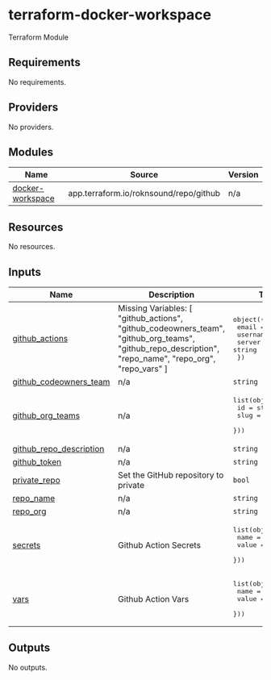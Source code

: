 # terraform-docker-workspace
Terraform Module

<!-- BEGIN_TF_DOCS -->
## Requirements

No requirements.

## Providers

No providers.

## Modules

| Name | Source | Version |
|------|--------|---------|
| <a name="module_docker-workspace"></a> [docker-workspace](#module\_docker-workspace) | app.terraform.io/roknsound/repo/github | n/a |

## Resources

No resources.

## Inputs

| Name | Description | Type | Default | Required |
|------|-------------|------|---------|:--------:|
| <a name="input_github_actions"></a> [github\_actions](#input\_github\_actions) | Missing Variables:  [ "github\_actions", "github\_codeowners\_team", "github\_org\_teams", "github\_repo\_description", "repo\_name", "repo\_org", "repo\_vars" ] | <pre>object({<br>    email    = string<br>    username = string<br>    server   = string<br>  })</pre> | n/a | yes |
| <a name="input_github_codeowners_team"></a> [github\_codeowners\_team](#input\_github\_codeowners\_team) | n/a | `string` | n/a | yes |
| <a name="input_github_org_teams"></a> [github\_org\_teams](#input\_github\_org\_teams) | n/a | <pre>list(object({<br>    id   = string<br>    slug = string<br>  }))</pre> | n/a | yes |
| <a name="input_github_repo_description"></a> [github\_repo\_description](#input\_github\_repo\_description) | n/a | `string` | n/a | yes |
| <a name="input_github_token"></a> [github\_token](#input\_github\_token) | n/a | `string` | `null` | no |
| <a name="input_private_repo"></a> [private\_repo](#input\_private\_repo) | Set the GitHub repository to private | `bool` | `false` | no |
| <a name="input_repo_name"></a> [repo\_name](#input\_repo\_name) | n/a | `string` | n/a | yes |
| <a name="input_repo_org"></a> [repo\_org](#input\_repo\_org) | n/a | `string` | n/a | yes |
| <a name="input_secrets"></a> [secrets](#input\_secrets) | Github Action Secrets | <pre>list(object({<br>    name  = string,<br>    value = string<br>  }))</pre> | `[]` | no |
| <a name="input_vars"></a> [vars](#input\_vars) | Github Action Vars | <pre>list(object({<br>    name  = string,<br>    value = string<br>  }))</pre> | `[]` | no |

## Outputs

No outputs.
<!-- END_TF_DOCS -->